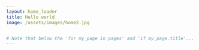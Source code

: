 ```yaml
---
layout: home_loader
title: Hello world
image: /assets/images/home2.jpg


# Note that below the 'for my_page in pages' and 'if my_page.title'... should be on the same line to remove whitespace between li elements.
---
```


